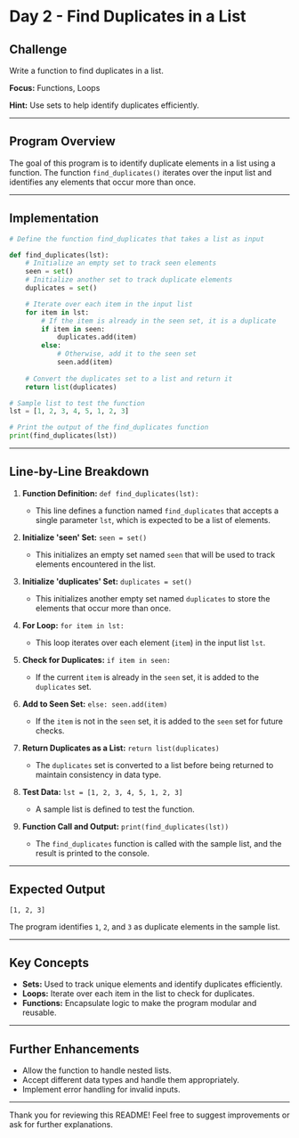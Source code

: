 # Day 2 - Find Duplicates in a List

## Challenge

Write a function to find duplicates in a list.

**Focus:** Functions, Loops

**Hint:** Use sets to help identify duplicates efficiently.

---

## Program Overview

The goal of this program is to identify duplicate elements in a list using a function. The function `find_duplicates()` iterates over the input list and identifies any elements that occur more than once.

---

## Implementation

```python
# Define the function find_duplicates that takes a list as input

def find_duplicates(lst):
    # Initialize an empty set to track seen elements
    seen = set()
    # Initialize another set to track duplicate elements
    duplicates = set()

    # Iterate over each item in the input list
    for item in lst:
        # If the item is already in the seen set, it is a duplicate
        if item in seen:
            duplicates.add(item)
        else:
            # Otherwise, add it to the seen set
            seen.add(item)
    
    # Convert the duplicates set to a list and return it
    return list(duplicates)

# Sample list to test the function
lst = [1, 2, 3, 4, 5, 1, 2, 3]

# Print the output of the find_duplicates function
print(find_duplicates(lst))
```

---

## Line-by-Line Breakdown

1. **Function Definition:** `def find_duplicates(lst):`

   * This line defines a function named `find_duplicates` that accepts a single parameter `lst`, which is expected to be a list of elements.

2. **Initialize 'seen' Set:** `seen = set()`

   * This initializes an empty set named `seen` that will be used to track elements encountered in the list.

3. **Initialize 'duplicates' Set:** `duplicates = set()`

   * This initializes another empty set named `duplicates` to store the elements that occur more than once.

4. **For Loop:** `for item in lst:`

   * This loop iterates over each element (`item`) in the input list `lst`.

5. **Check for Duplicates:** `if item in seen:`

   * If the current `item` is already in the `seen` set, it is added to the `duplicates` set.

6. **Add to Seen Set:** `else: seen.add(item)`

   * If the `item` is not in the `seen` set, it is added to the `seen` set for future checks.

7. **Return Duplicates as a List:** `return list(duplicates)`

   * The `duplicates` set is converted to a list before being returned to maintain consistency in data type.

8. **Test Data:** `lst = [1, 2, 3, 4, 5, 1, 2, 3]`

   * A sample list is defined to test the function.

9. **Function Call and Output:** `print(find_duplicates(lst))`

   * The `find_duplicates` function is called with the sample list, and the result is printed to the console.

---

## Expected Output

```
[1, 2, 3]
```

The program identifies `1`, `2`, and `3` as duplicate elements in the sample list.

---

## Key Concepts

* **Sets:** Used to track unique elements and identify duplicates efficiently.
* **Loops:** Iterate over each item in the list to check for duplicates.
* **Functions:** Encapsulate logic to make the program modular and reusable.

---

## Further Enhancements

* Allow the function to handle nested lists.
* Accept different data types and handle them appropriately.
* Implement error handling for invalid inputs.

---

Thank you for reviewing this README! Feel free to suggest improvements or ask for further explanations.
